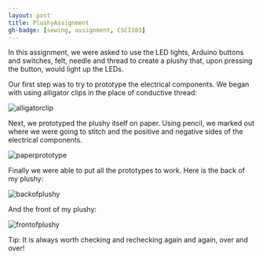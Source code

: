 ```yaml
---
layout: post
title: PlushyAssignment 
gh-badge: [sewing, assignment, CSCI103]
---
```


In this assignment, we were asked to use the LED lights, Arduino buttons and switches, felt, needle and thread to create a plushy that, upon pressing the button, would light up the LEDs.

Our first step was to try to prototype the electrical components. We began with using alligator clips in the place of conductive thread:

![alligatorclip](http://caprixrwy2.github.io/img/alligatorclips_plushy.jpg) 

Next, we prototyped the plushy itself on paper. Using pencil, we marked out where we were going to stitch and the positive and negative sides of the electrical components.

![paperprototype](http://caprixrwy2.github.io/img/paperprototype_plushy.jpg)

Finally we were able to put all the prototypes to work. Here is the back of my plushy:

![backofplushy](http://caprixrwy2.github.io/img/Plushy_back.jpg)

And the front of my plushy:

![frontofplushy](http://caprixrwy2.github.io/img/Plushy_front.jpg)

Tip: It is always worth checking and rechecking again and again, over and over! 
